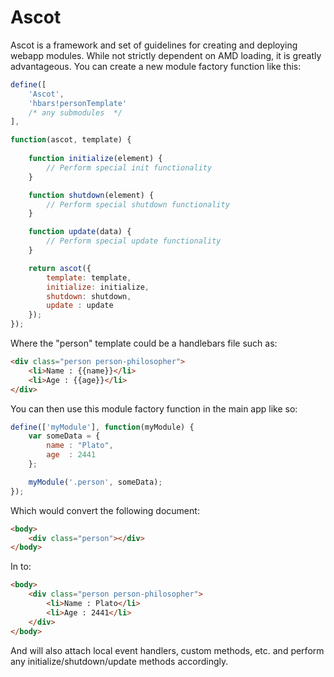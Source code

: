 Ascot
=====

Ascot is a framework and set of guidelines for creating and deploying webapp modules.  While not strictly dependent on AMD loading, it is greatly advantageous.  You can create a new module factory function like this:

```javascript
define([
    'Ascot',
    'hbars!personTemplate'
    /* any submodules  */
], 

function(ascot, template) {
    
    function initialize(element) {
        // Perform special init functionality
    }

    function shutdown(element) {
        // Perform special shutdown functionality
    }

    function update(data) {
        // Perform special update functionality
    }

    return ascot({
        template: template,
        initialize: initialize,
        shutdown: shutdown,
        update : update
    });
});
```

Where the "person" template could be a handlebars file such as:

```html
<div class="person person-philosopher">
    <li>Name : {{name}}</li>
    <li>Age : {{age}}</li>
</div>
```

You can then use this module factory function in the main app like so:

```javascript
define(['myModule'], function(myModule) {
    var someData = {
        name : "Plato",
        age  : 2441
    };

    myModule('.person', someData);
});

```

Which would convert the following document:

```html
<body>
    <div class="person"></div>
</body>
```

In to:

```html
<body>
    <div class="person person-philosopher">
        <li>Name : Plato</li>
        <li>Age : 2441</li>
    </div>
</body>
```

And will also attach local event handlers, custom methods, etc. and perform any initialize/shutdown/update methods accordingly.
